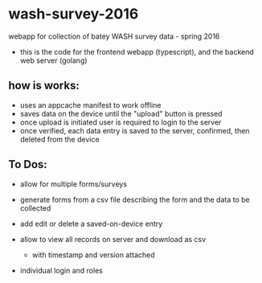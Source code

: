 # wash-survey-2016
webapp for collection of batey WASH survey data - spring 2016

- this is the code for the frontend webapp (typescript), and the backend web server (golang)


## how is works:

- uses an appcache manifest to work offline
- saves data on the device until the "upload" button is pressed
- once upload is initiated user is required to login to the server
- once verified, each data entry is saved to the server, confirmed, then deleted from the device

## To Dos:

- allow for multiple forms/surveys

- generate forms from a csv file describing the form and the data to be collected

- add edit or delete a saved-on-device entry

- allow to view all records on server and download as csv
    - with timestamp and version attached

- individual login and roles
